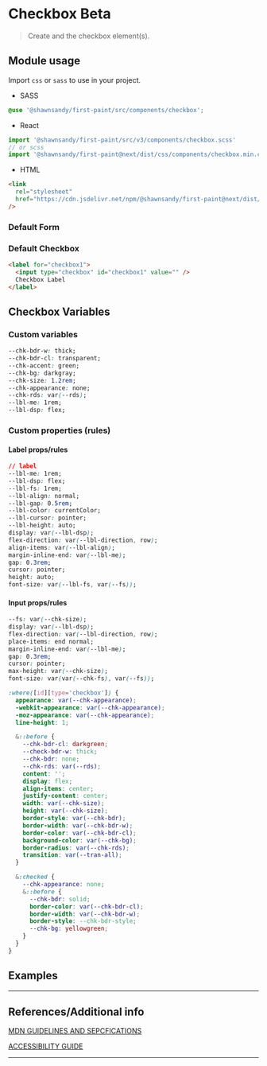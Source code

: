 # Checkbox <span role="note" style="--note: var(--beta)">Beta</span>

> Create and the checkbox element(s).

## Module usage

Import `css` or `sass` to use in your project.

- SASS

```scss
@use '@shawnsandy/first-paint/src/components/checkbox';
```

- React

```jsx
import '@shawnsandy/first-paint/src/v3/components/checkbox.scss'
// or scss
import '@shawnsandy/first-paint@next/dist/css/components/checkbox.min.css'
```

- HTML

```html
<link
  rel="stylesheet"
  href="https://cdn.jsdelivr.net/npm/@shawnsandy/first-paint@next/dist/css/components/checkbox.min.css"
/>
```

### Default Form

### Default Checkbox

```html preview
<label for="checkbox1">
  <input type="checkbox" id="checkbox1" value="" />
  Checkbox Label
</label>
```

## Checkbox Variables

### Custom variables

```css
--chk-bdr-w: thick;
--chk-bdr-cl: transparent;
--chk-accent: green;
--chk-bg: darkgray;
--chk-size: 1.2rem;
--chk-appearance: none;
--chk-rds: var(--rds);
--lbl-me: 1rem;
--lbl-dsp: flex;
```

### Custom properties (rules)

#### Label props/rules

```css
// label
--lbl-me: 1rem;
--lbl-dsp: flex;
--lbl-fs: 1rem;
--lbl-align: normal;
--lbl-gap: 0.5rem;
--lbl-color: currentColor;
--lbl-cursor: pointer;
--lbl-height: auto;
display: var(--lbl-dsp);
flex-direction: var(--lbl-direction, row);
align-items: var(--lbl-align);
margin-inline-end: var(--lbl-me);
gap: 0.3rem;
cursor: pointer;
height: auto;
font-size: var(--lbl-fs, var(--fs));
```

#### Input props/rules

```css
--fs: var(--chk-size);
display: var(--lbl-dsp);
flex-direction: var(--lbl-direction, row);
place-items: end normal;
margin-inline-end: var(--lbl-me);
gap: 0.3rem;
cursor: pointer;
max-height: var(--chk-size);
font-size: var(var(--chk-fs), var(--fs));

:where([id][type='checkbox']) {
  appearance: var(--chk-appearance);
  -webkit-appearance: var(--chk-appearance);
  -moz-appearance: var(--chk-appearance);
  line-height: 1;

  &::before {
    --chk-bdr-cl: darkgreen;
    --check-bdr-w: thick;
    --chk-bdr: none;
    --chk-rds: var(--rds);
    content: '';
    display: flex;
    align-items: center;
    justify-content: center;
    width: var(--chk-size);
    height: var(--chk-size);
    border-style: var(--chk-bdr);
    border-width: var(--chk-bdr-w);
    border-color: var(--chk-bdr-cl);
    background-color: var(--chk-bg);
    border-radius: var(--chk-rds);
    transition: var(--tran-all);
  }

  &:checked {
    --chk-appearance: none;
    &::before {
      --chk-bdr: solid;
      border-color: var(--chk-bdr-cl);
      border-width: var(--chk-bdr-w);
      border-style: --chk-bdr-style;
      --chk-bg: yellowgreen;
    }
  }
}
```

## Examples

---

## References/Additional info

[MDN GUIDELINES AND SEPCFICATIONS](https://developer.mozilla.org/en-US/docs/Web/HTML/Element/input/checkbox ':target="_blank"')

[ACCESSIBILITY GUIDE](https://webaim.org/techniques/forms/advanced ':target="_blank"')

---
